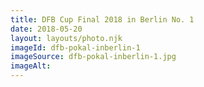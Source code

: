 ```yaml
---
title: DFB Cup Final 2018 in Berlin No. 1
date: 2018-05-20
layout: layouts/photo.njk
imageId: dfb-pokal-inberlin-1
imageSource: dfb-pokal-inberlin-1.jpg
imageAlt:
---
```


